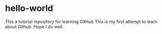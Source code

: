 # hello-world
This a tutorial repository for learning GitHub
This is my first attempt to learn about Github. Hope I do well.

